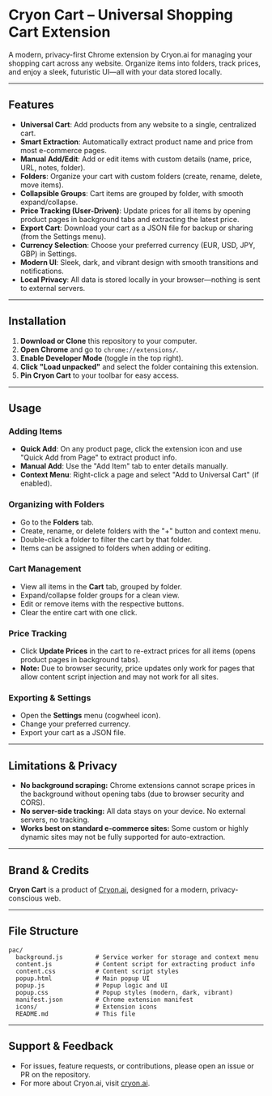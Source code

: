 # Cryon Cart – Universal Shopping Cart Extension

A modern, privacy-first Chrome extension by Cryon.ai for managing your shopping cart across any website. Organize items into folders, track prices, and enjoy a sleek, futuristic UI—all with your data stored locally.

---

## Features

- **Universal Cart**: Add products from any website to a single, centralized cart.
- **Smart Extraction**: Automatically extract product name and price from most e-commerce pages.
- **Manual Add/Edit**: Add or edit items with custom details (name, price, URL, notes, folder).
- **Folders**: Organize your cart with custom folders (create, rename, delete, move items).
- **Collapsible Groups**: Cart items are grouped by folder, with smooth expand/collapse.
- **Price Tracking (User-Driven)**: Update prices for all items by opening product pages in background tabs and extracting the latest price.
- **Export Cart**: Download your cart as a JSON file for backup or sharing (from the Settings menu).
- **Currency Selection**: Choose your preferred currency (EUR, USD, JPY, GBP) in Settings.
- **Modern UI**: Sleek, dark, and vibrant design with smooth transitions and notifications.
- **Local Privacy**: All data is stored locally in your browser—nothing is sent to external servers.

---

## Installation

1. **Download or Clone** this repository to your computer.
2. **Open Chrome** and go to `chrome://extensions/`.
3. **Enable Developer Mode** (toggle in the top right).
4. **Click "Load unpacked"** and select the folder containing this extension.
5. **Pin Cryon Cart** to your toolbar for easy access.

---

## Usage

### Adding Items
- **Quick Add**: On any product page, click the extension icon and use "Quick Add from Page" to extract product info.
- **Manual Add**: Use the "Add Item" tab to enter details manually.
- **Context Menu**: Right-click a page and select "Add to Universal Cart" (if enabled).

### Organizing with Folders
- Go to the **Folders** tab.
- Create, rename, or delete folders with the "+" button and context menu.
- Double-click a folder to filter the cart by that folder.
- Items can be assigned to folders when adding or editing.

### Cart Management
- View all items in the **Cart** tab, grouped by folder.
- Expand/collapse folder groups for a clean view.
- Edit or remove items with the respective buttons.
- Clear the entire cart with one click.

### Price Tracking
- Click **Update Prices** in the cart to re-extract prices for all items (opens product pages in background tabs).
- **Note:** Due to browser security, price updates only work for pages that allow content script injection and may not work for all sites.

### Exporting & Settings
- Open the **Settings** menu (cogwheel icon).
- Change your preferred currency.
- Export your cart as a JSON file.

---

## Limitations & Privacy
- **No background scraping:** Chrome extensions cannot scrape prices in the background without opening tabs (due to browser security and CORS).
- **No server-side tracking:** All data stays on your device. No external servers, no tracking.
- **Works best on standard e-commerce sites:** Some custom or highly dynamic sites may not be fully supported for auto-extraction.

---

## Brand & Credits
**Cryon Cart** is a product of [Cryon.ai](https://cryon.ai), designed for a modern, privacy-conscious web.

---

## File Structure
```
pac/
  background.js         # Service worker for storage and context menu
  content.js            # Content script for extracting product info
  content.css           # Content script styles
  popup.html            # Main popup UI
  popup.js              # Popup logic and UI
  popup.css             # Popup styles (modern, dark, vibrant)
  manifest.json         # Chrome extension manifest
  icons/                # Extension icons
  README.md             # This file
```

---

## Support & Feedback
- For issues, feature requests, or contributions, please open an issue or PR on the repository.
- For more about Cryon.ai, visit [cryon.ai](https://cryon.ai). 